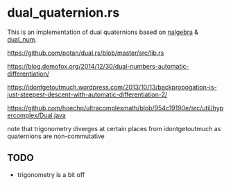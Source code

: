 # dual_quaternion.rs

This is an implementation of dual quaternions based on [nalgebra](https://github.com/rustsim/nalgebra) & [dual_num](https://github.com/novacrazy/dual_num).



https://github.com/potan/dual.rs/blob/master/src/lib.rs


https://blog.demofox.org/2014/12/30/dual-numbers-automatic-differentiation/

https://idontgetoutmuch.wordpress.com/2013/10/13/backpropogation-is-just-steepest-descent-with-automatic-differentiation-2/

https://github.com/hoechp/ultracomplexmath/blob/954c19190e/src/util/hypercomplex/Dual.java

note that trigonometry diverges at certain places from idontgetoutmuch as quaternions are non-commutative
## TODO
* trigonometry is a bit off